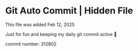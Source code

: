 # Git Auto Commit | Hidden File

This file was added Feb 12, 2025

Just for fun and keeping my daily git commit active 🤪

commit number: 312802
